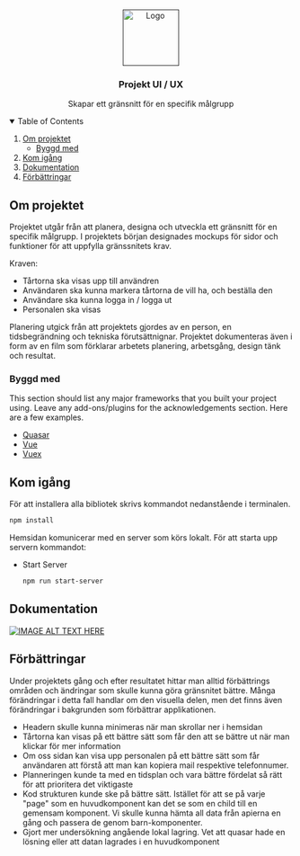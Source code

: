 <!--
*** Thanks for checking out the Best-README-Template. If you have a suggestion
*** that would make this better, please fork the repo and create a pull request
*** or simply open an issue with the tag "enhancement".
*** Thanks again! Now go create something AMAZING! :D
-->



<!-- PROJECT SHIELDS -->
<!--
*** I'm using markdown "reference style" links for readability.
*** Reference links are enclosed in brackets [ ] instead of parentheses ( ).
*** See the bottom of this document for the declaration of the reference variables
*** for contributors-url, forks-url, etc. This is an optional, concise syntax you may use.
*** https://www.markdownguide.org/basic-syntax/#reference-style-links
-->

<!-- PROJECT LOGO -->
<br />
<p align="center">
  <a href="">
    <img src="https://pngimage.net/wp-content/uploads/2018/05/cake-shop-logo-png-3.png" alt="Logo" width="100" height="100">
  </a>

  <h3 align="center">Projekt UI / UX</h3>

  <p align="center">
    Skapar ett gränsnitt för en specifik målgrupp
    <br />
  </p>
</p>



<!-- TABLE OF CONTENTS -->
<details open="open">
  <summary>Table of Contents</summary>
  <ol>
    <li>
      <a href="#om-projektet">Om projektet</a>
      <ul>
        <li><a href="#byggd-med">Byggd med</a></li>
      </ul>
    </li>
    <li>
      <a href="#kom-igång">Kom igång</a>
    </li>
    <li><a href="#dokumentation">Dokumentation</a></li>
    <li><a href="#förbättringar">Förbättringar</a></li>
  </ol>
</details>



<!-- ABOUT THE PROJECT -->
## Om projektet

Projektet utgår från att planera, designa och utveckla ett gränsnitt för en specifik målgrupp. I projektets början designades mockups för sidor och funktioner för att uppfylla 
gränssnitets krav.

Kraven:
* Tårtorna ska visas upp till användren
* Användaren ska kunna markera tårtorna de vill ha, och beställa den
* Användare ska kunna logga in / logga ut
* Personalen ska visas 

Planering utgick från att projektets gjordes av en person, en tidsbegrändning och tekniska förutsättnignar. Projektet dokumenteras även i form av en film som förklarar arbetets planering, arbetsgång, design tänk och resultat. 

### Byggd med

This section should list any major frameworks that you built your project using. Leave any add-ons/plugins for the acknowledgements section. Here are a few examples.
* [Quasar](https://quasar.dev/)
* [Vue](https://vuejs.org/)
* [Vuex](https://vuex.vuejs.org/)



<!-- GETTING STARTED -->
## Kom igång

För att installera alla bibliotek skrivs kommandot nedanstående i terminalen.
  ```sh
  npm install
  ```

Hemsidan komunicerar med en server som körs lokalt. För att starta upp servern kommandot:
* Start Server
  ```sh
  npm run start-server
  ```
## Dokumentation
[![IMAGE ALT TEXT HERE](https://img.youtube.com/vi/embed/AiztLLVSUww/0.jpg)](https://www.youtube.com/embed/AiztLLVSUww)

## Förbättringar
Under projektets gång och efter resultatet hittar man alltid förbättrings områden och ändringar som skulle kunna göra gränsnitet bättre. Många förändringar i detta fall handlar om den visuella delen, men det finns även förändringar i bakgrunden som förbättrar applikationen.
* Headern skulle kunna minimeras när man skrollar ner i hemsidan
* Tårtorna kan visas på ett bättre sätt som får den att se bättre ut när man klickar för mer information
* Om oss sidan kan visa upp personalen på ett bättre sätt som får användaren att förstå att man kan kopiera mail respektive telefonnumer. 
* Planneringen kunde ta med en tidsplan och vara bättre fördelat så rätt för att prioritera det viktigaste
* Kod strukturen kunde ske på bättre sätt. Istället för att se på varje "page" som en huvudkomponent kan det se som en child till en gemensam komponent. Vi skulle kunna hämta all data från apierna en gång och passera de genom barn-komponenter. 
* Gjort mer undersökning angående lokal lagring. Vet att quasar hade en lösning eller att datan lagrades i en huvudkomponent

